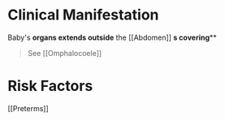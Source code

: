 # Clinical Manifestation
Baby's **organs extends outside** the [[Abdomen]] **s covering****
> See [[Omphalocoele]]

# Risk Factors
[[Preterms]]

